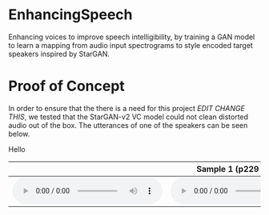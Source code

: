 # EnhancingSpeech

Enhancing voices to improve speech intelligibility, by training a GAN model to learn a mapping from audio input spectrograms to style encoded target speakers inspired by StarGAN.

# Proof of Concept

In order to ensure that the there is a need for this project *EDIT CHANGE THIS*, we tested that the StarGAN-v2 VC model could not clean distorted audio out of the box. The utterances of one of the speakers can be seen below.

Hello


<table>
  <thead>
    <tr>
      <th style="text-align: center"> </th>
      <th style="text-align: center">Sample 1 (p229 → p236)</th>
      <th style="text-align: center">Sample 2 (p231 → p230)</th>
    </tr>
  </thead>
  <tbody>
    <tr>
      <td style="text-align: center"><audio controls="controls">  <source type="audio/wav" src="https://raw.githubusercontent.com/jonpodtu/EnhancingSpeech_02456/master/docs/samples/original.wav" />&lt;/source&gt; </audio></td>
      <td style="text-align: center"><audio controls="controls">  <source type="audio/wav" src="https://raw.githubusercontent.com/jonpodtu/EnhancingSpeech_02456/master/docs/samples/distorted.wav" />&lt;/source&gt; </audio></td>
      <td style="text-align: center"><audio controls="controls">  <source type="audio/wav" src="https://raw.githubusercontent.com/jonpodtu/EnhancingSpeech_02456/master/docs/samples/reconstructed.wav" />&lt;/source&gt; </audio></td>
    </tr>
  </tbody>
</table>